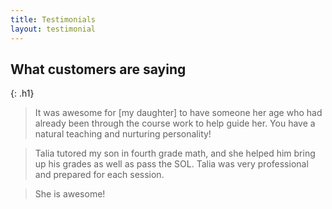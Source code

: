 ```yaml
---
title: Testimonials
layout: testimonial
---
```


## What customers are saying
{: .h1}

> It was awesome for [my daughter] to have someone her age who had already been through the course work to help guide her. You have a natural teaching and nurturing personality!

> Talia tutored my son in fourth grade math, and she helped him bring up his grades as well as pass the SOL. Talia was very professional and prepared for each session.

> She is awesome!
